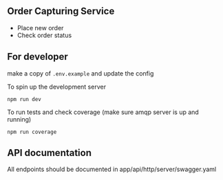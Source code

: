 ## Order Capturing Service
- Place new order
- Check order status

## For developer
make a copy of `.env.example` and update the config

To spin up the development server
```
npm run dev
```

To run tests and check coverage (make sure amqp server is up and running)
```
npm run coverage
```

## API documentation
All endpoints should be documented in app/api/http/server/swagger.yaml